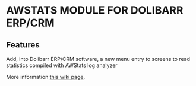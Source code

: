 # AWSTATS MODULE FOR DOLIBARR ERP/CRM

## Features
Add, into Dolibarr ERP/CRM software, a new menu entry to screens to read statistics compiled with AWStats log analyzer

More information <a href="https://wiki.dolibarr.org/index.php/Module_AWStats_EN" target="_new">this wiki page</a>.

